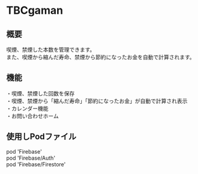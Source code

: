 # TBCgaman

## 概要
喫煙、禁煙した本数を管理できます。<br>
また、喫煙から縮んだ寿命、禁煙から節約になったお金を自動で計算されます。

## 機能
・喫煙、禁煙した回数を保存<br>
・喫煙、禁煙から「縮んだ寿命」「節約になったお金」が自動で計算され表示<br>
・カレンダー機能<br>
・お問い合わせホーム

## 使用しPodファイル
  pod 'Firebase'<br>
  pod 'Firebase/Auth'<br>
  pod 'Firebase/Firestore'
